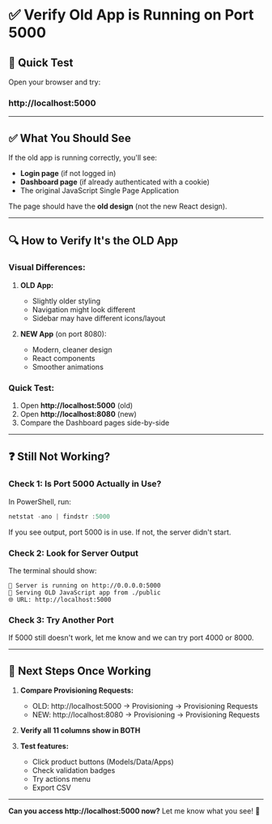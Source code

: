# ✅ Verify Old App is Running on Port 5000

## 🧪 Quick Test

Open your browser and try:

### **http://localhost:5000**

---

## ✅ What You Should See

If the old app is running correctly, you'll see:
- **Login page** (if not logged in)
- **Dashboard page** (if already authenticated with a cookie)
- The original JavaScript Single Page Application

The page should have the **old design** (not the new React design).

---

## 🔍 How to Verify It's the OLD App

### Visual Differences:
1. **OLD App:**
   - Slightly older styling
   - Navigation might look different
   - Sidebar may have different icons/layout

2. **NEW App** (on port 8080):
   - Modern, cleaner design
   - React components
   - Smoother animations

### Quick Test:
1. Open **http://localhost:5000** (old)
2. Open **http://localhost:8080** (new)
3. Compare the Dashboard pages side-by-side

---

## ❓ Still Not Working?

### Check 1: Is Port 5000 Actually in Use?
In PowerShell, run:
```powershell
netstat -ano | findstr :5000
```

If you see output, port 5000 is in use. If not, the server didn't start.

### Check 2: Look for Server Output
The terminal should show:
```
🚀 Server is running on http://0.0.0.0:5000
📁 Serving OLD JavaScript app from ./public
🌐 URL: http://localhost:5000
```

### Check 3: Try Another Port
If 5000 still doesn't work, let me know and we can try port 4000 or 8000.

---

## 🎯 Next Steps Once Working

1. **Compare Provisioning Requests:**
   - OLD: http://localhost:5000 → Provisioning → Provisioning Requests
   - NEW: http://localhost:8080 → Provisioning → Provisioning Requests

2. **Verify all 11 columns show in BOTH**

3. **Test features:**
   - Click product buttons (Models/Data/Apps)
   - Check validation badges
   - Try actions menu
   - Export CSV

---

**Can you access http://localhost:5000 now?** Let me know what you see! 🚀



